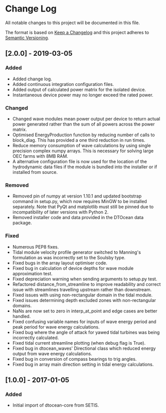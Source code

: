 # Change Log

All notable changes to this project will be documented in this file.

The format is based on [Keep a Changelog](http://keepachangelog.com/)
and this project adheres to [Semantic Versioning](http://semver.org/).

## [2.0.0] - 2019-03-05

### Added

- Added change log.
- Added continuous integration configuration files.
- Added output of calculated power matrix for the isolated device.
- Instantaneous device power may no longer exceed the rated power.

### Changed

- Changed wave modules mean power output per device to return actual power
  generated rather than the sum of all powers across the power matrix.
- Optimised EnergyProduction function by reducing number of calls to
  block_diag. This has provided a one third reduction in run times.
- Reduce memory consumption of wave calculations by using single precision 
  complex numpy arrays. This is necessary for solving large OEC farms with 8MB
  RAM.
- A alternative configuration file is now used for the location of the
  hydrodynamic data files if the module is bundled into the installer or if
  installed from source.

### Removed

- Removed pin of numpy at version 1.10.1 and updated bootstrap command in 
  setup.py, which now requires MinGW to be installed separately. Note that PyQt 
  and matplotlib must still be pinned due to incompatibility of later versions 
  with Python 2.
- Removed installer code and data provided in the DTOcean data package.

### Fixed

- Numerous PEP8 fixes.
- Tidal module velocity profile generator switched to Manning's formulation as
  was incorrectly set to the Soulsby type.
- Fixed bugs in the array layout optimiser code.
- Fixed bug in calculation of device depths for wave module approximation test.
- Fixed depreciation warning when sending arguments to setup.py test.
- Refactored distance_from_streamline to improve readability and correct issue
  with streamlines travelling upstream rather than downstream.
- Fixed issues with using non-rectangular domain in the tidal module.
- Fixed issues determining depth excluded zones with non-rectangular domains.
- NaNs are now set to zero in interp_at_point and edge cases are better
  handled.
- Fixed confusing variable names for inputs of wave energy period and peak 
  period for wave energy calculations.
- Fixed bug where the angle of attack for yawed tidal turbines was being
  incorrectly calculated.
- Fixed tidal current streamline plotting (when debug flag is True).
- Fixed bug in dtocean_waves' Directional class which reduced energy output from
  wave energy calculations.
- Fixed bug in conversion of compass bearings to trig angles.
- Fixed bug in array main direction setting in tidal energy calculations.


## [1.0.0] - 2017-01-05

### Added

- Initial import of dtocean-core from SETIS.
